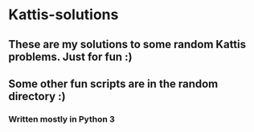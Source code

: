 # Kattis-solutions
## These are my solutions to some random Kattis problems. Just for fun :) 
## Some other fun scripts are in the random directory :) 
### Written mostly in Python 3
